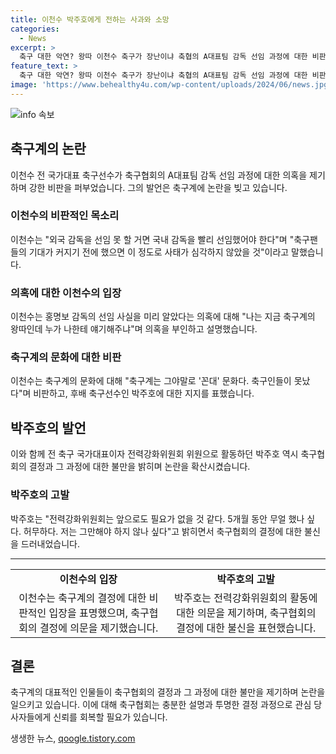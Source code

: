 ```yaml
---
title: 이천수 박주호에게 전하는 사과와 소망
categories:
  - News
excerpt: >
  축구 대한 악연? 왕따 이천수 축구가 장난이냐 축협의 A대표팀 감독 선임 과정에 대한 비판을 쏟아낸 이천수. 그는 국내 감독을 뽑지 못하고 외국 감독을 뽑은 축협을 비판했다. 또한, 홍명보 감독의 선임 사실을 미리 알았다는 의혹에 대해 나는 지금 축구계의 왕따인데 누가 나한테 얘기해주냐고 말했다. 이어서 전 국가대표 축구선수인 박주호의 내부고발에 대해서도 비판적인 입장을 피력했다. 이천수의 언행이 축구계에 파장을 일으키고 있다.
feature_text: >
  축구 대한 악연? 왕따 이천수 축구가 장난이냐 축협의 A대표팀 감독 선임 과정에 대한 비판을 쏟아낸 이천수. 그는 국내 감독을 뽑지 못하고 외국 감독을 뽑은 축협을 비판했다. 또한, 홍명보 감독의 선임 사실을 미리 알았다는 의혹에 대해 나는 지금 축구계의 왕따인데 누가 나한테 얘기해주냐고 말했다. 이어서 전 국가대표 축구선수인 박주호의 내부고발에 대해서도 비판적인 입장을 피력했다. 이천수의 언행이 축구계에 파장을 일으키고 있다.
image: 'https://www.behealthy4u.com/wp-content/uploads/2024/06/news.jpg'
---
```


<p><img src="https://www.behealthy4u.com/wp-content/uploads/2024/06/news.jpg" alt="info 속보" /></p>

<h2 data-ke-size="size26">축구계의 논란</h2>

<p data-ke-size="size16">이천수 전 국가대표 축구선수가 축구협회의 A대표팀 감독 선임 과정에 대한 의혹을 제기하며 강한 비판을 퍼부었습니다. 그의 발언은 축구계에 논란을 빚고 있습니다.</p>

<h3>이천수의 비판적인 목소리</h3>

<p data-ke-size="size16">이천수는 "외국 감독을 선임 못 할 거면 국내 감독을 빨리 선임했어야 한다"며 "축구팬들의 기대가 커지기 전에 했으면 이 정도로 사태가 심각하지 않았을 것"이라고 말했습니다.</p>

<h3>의혹에 대한 이천수의 입장</h3>

<p data-ke-size="size16">이천수는 홍명보 감독의 선임 사실을 미리 알았다는 의혹에 대해 "나는 지금 축구계의 왕따인데 누가 나한테 얘기해주냐"며 의혹을 부인하고 설명했습니다.</p>

<h3>축구계의 문화에 대한 비판</h3>

<p data-ke-size="size16">이천수는 축구계의 문화에 대해 "축구계는 그야말로 '꼰대' 문화다. 축구인들이 못났다"며 비판하고, 후배 축구선수인 박주호에 대한 지지를 표했습니다.</p>

<h2 data-ke-size="size26">박주호의 발언</h2>

<p data-ke-size="size16">이와 함께 전 축구 국가대표이자 전력강화위원회 위원으로 활동하던 박주호 역시 축구협회의 결정과 그 과정에 대한 불만을 밝히며 논란을 확산시켰습니다.</p>

<h3>박주호의 고발</h3>

<p data-ke-size="size16">박주호는 "전력강화위원회는 앞으로도 필요가 없을 것 같다. 5개월 동안 무얼 했나 싶다. 허무하다. 저는 그만해야 하지 않나 싶다"고 밝히면서 축구협회의 결정에 대한 불신을 드러내었습니다.</p>

<hr>

<table>
  <tr>
    <td style="text-align: center; height: 17px;"><b>이천수의 입장</b></td>
    <td style="text-align: center; height: 17px;"><b>박주호의 고발</b></td>
  </tr>
  <tr>
    <td style="text-align: center; height: 17px;">이천수는 축구계의 결정에 대한 비판적인 입장을 표명했으며, 축구협회의 결정에 의문을 제기했습니다.</td>
    <td style="text-align: center; height: 17px;">박주호는 전력강화위원회의 활동에 대한 의문을 제기하며, 축구협회의 결정에 대한 불신을 표현했습니다.</td>
  </tr>
</table>

<h2 data-ke-size="size26">결론</h2>

<p data-ke-size="size16">축구계의 대표적인 인물들이 축구협회의 결정과 그 과정에 대한 불만을 제기하며 논란을 일으키고 있습니다. 이에 대해 축구협회는 충분한 설명과 투명한 결정 과정으로 관심 당사자들에게 신뢰를 회복할 필요가 있습니다.</p>
생생한 뉴스, <a href="https://qoogle.tistory.com" rel="dofollow">qoogle.tistory.com</a>


